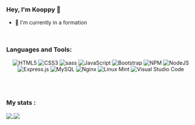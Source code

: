 ### Hey, I'm Kooppy 👋 

- 🌱 I'm currently in a formation

<br />

### Languages and Tools:

<center>
  
![HTML5](https://img.shields.io/badge/html5-%23E34F26.svg?style=for-the-badge&logo=html5&logoColor=white)
![CSS3](https://img.shields.io/badge/css3-%231572B6.svg?style=for-the-badge&logo=css3&logoColor=white)
![sass](https://img.shields.io/npm/v/sass?color=pink&label=sass&logo=sass&style=for-the-badge)
![JavaScript](https://img.shields.io/badge/javascript-%23323330.svg?style=for-the-badge&logo=javascript&logoColor=%23F7DF1E)
![Bootstrap](https://img.shields.io/badge/bootstrap-%23563D7C.svg?style=for-the-badge&logo=bootstrap&logoColor=white)
![NPM](https://img.shields.io/badge/NPM-%23000000.svg?style=for-the-badge&logo=npm&logoColor=white)
![NodeJS](https://img.shields.io/badge/node.js-6DA55F?style=for-the-badge&logo=node.js&logoColor=white)
![Express.js](https://img.shields.io/badge/express.js-%23404d59.svg?style=for-the-badge&logo=express&logoColor=%2361DAFB)
![MySQL](https://img.shields.io/badge/mysql-%2300f.svg?style=for-the-badge&logo=mysql&logoColor=white)
![Nginx](https://img.shields.io/badge/nginx-%23009639.svg?style=for-the-badge&logo=nginx&logoColor=white)
![Linux Mint](https://img.shields.io/badge/Linux%20Mint-87CF3E?style=for-the-badge&logo=Linux%20Mint&logoColor=white)
![Visual Studio Code](https://img.shields.io/badge/Visual%20Studio%20Code-0078d7.svg?style=for-the-badge&logo=visual-studio-code&logoColor=white)

</center>

<br />
<br />

### My stats :

<a href="https://github.com/Kooppy" class="d-flex justify-content-center">
  <img align="center" src="https://github-readme-stats.vercel.app/api?username=Kooppy&theme=calm&show_icons=true&include_all_commits=true&hide_border=true" />
</a>
<a href="https://github.com/Kooppy" class="d-flex justify-content-center">
  <img align="center" src="https://github-readme-stats.vercel.app/api/top-langs/?username=Kooppy&theme=calm&layout=compact&hide_border=true" />
</a>



